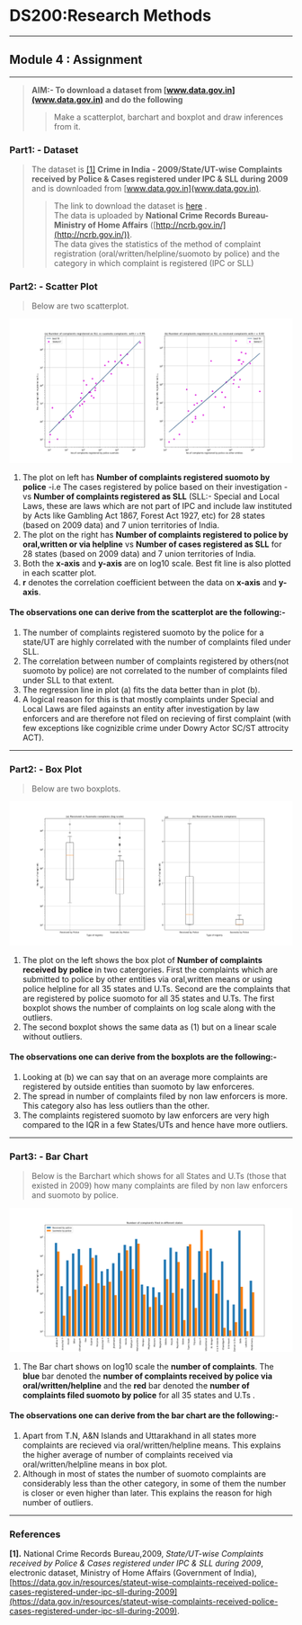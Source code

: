 # DS200:Research Methods
* * *
## Module 4 : Assignment
* * *

> **AIM:- To download a dataset from [www.data.gov.in](www.data.gov.in) and do the following**
>> Make a scatterplot, barchart and boxplot and draw inferences from it.

### Part1: - Dataset
> The dataset is  <a href="#my_anchor">[1]</a> **Crime in India - 2009/State/UT-wise Complaints received by Police & Cases registered under IPC & SLL during 2009** and is  downloaded from [www.data.gov.in](www.data.gov.in).
>> The link to download the dataset is [here](https://data.gov.in/resources/stateut-wise-complaints-received-police-cases-registered-under-ipc-sll-during-2009) .<br/> The data is uploaded by **National Crime Records Bureau- Ministry of Home Affairs** ([http://ncrb.gov.in/](http://ncrb.gov.in/)). <br/>The data gives the statistics of the method of complaint registration (oral/written/helpline/suomoto by police) and the category in which complaint is registered (IPC or SLL)

### Part2: - Scatter Plot
> Below are two scatterplot.

![scatterplot](images/Figure_1.png)

1.  The plot on left has **Number of complaints registered suomoto by police** -i.e The cases registered by police based on their investigation - vs **Number of complaints registered as SLL** (SLL:- Special and Local Laws, these are laws which are not part of IPC and include law instituted by Acts like Gambling Act 1867, Forest Act 1927, etc) for 28 states (based on 2009 data) and 7 union territories of India.
2.  The plot on the right has **Number of complaints registered to police by oral,written or via helpline** vs **Number of cases registered as SLL**  for 28 states (based on 2009 data) and 7 union territories of India.
3.  Both the **x-axis** and **y-axis** are on log10 scale. Best fit line is also plotted in each scatter plot.
4.  **r** denotes the correlation coefficient between the data on **x-axis** and **y-axis**. 
#### The observations one can derive from the scatterplot are the following:-
1.  The number of complaints registered suomoto by the police for a state/UT are highly correlated with the number of complaints filed under SLL. 
2.  The correlation between number of complaints registered by others(not suomoto by police) are not correlated to the number of complaints filed under SLL to that extent.
3.  The regression line in plot (a) fits the data better than in plot (b).   
4.  A logical reason for this is that mostly complaints under Special and Local Laws are filed againsts an entity after investigation by law enforcers and are therefore not filed on recieving of first complaint (with few exceptions like cognizible crime under Dowry Actor SC/ST attrocity ACT).

* * *

### Part2: - Box Plot
> Below are two boxplots.

![Boxplot](images/Figure_2.png)

1.  The plot on the left shows the box plot of **Number of complaints received by police** in two catergories. First the complaints which are submitted to police by other entities via oral,written means or using police helpline for all 35 states and U.Ts. Second are the complaints that are registered by police suomoto for all 35 states and U.Ts. The first boxplot shows the number of complaints on log scale along with the outliers.
2. The second boxplot shows the same data as (1) but on a linear scale without outliers.
#### The observations one can derive from the boxplots are the following:-
1.  Looking at (b) we can say that on an average more complaints are registered by outside entities than suomoto by law enforceres.
2.  The spread in number of complaints filed by non law enforcers is more. This category also has less outliers than the other.
3.  The complaints registered suomoto by law enforcers are very high compared to the IQR in a few States/UTs and hence have more outliers.


* * *
### Part3: - Bar Chart
> Below is the Barchart which shows for all States and U.Ts (those that existed in 2009) how many complaints are filed by non law enforcers and suomoto by police.

![Barchart](images/Figure_3.png)

1.  The Bar chart shows on log10 scale the **number of complaints**. The **blue** bar denoted the **number of complaints  received by police via oral/written/helpline** and the **red** bar denoted the **number of complaints filed suomoto by police** for all 35 states and U.Ts .

#### The observations one can derive from the bar chart are the following:-

1.  Apart from T.N, A&N Islands and Uttarakhand in all states more complaints are recieved via oral/written/helpline means. This explains the higher average of number of complaints received via oral/written/helpline means in box plot.
2.  Although in most of states the number of suomoto complaints are considerably less than the other category, in some of them the number is closer or even higher than later. This explains the reason for high number of outliers.


* * *
### References
<b id="my_anchor">[1].</b> National Crime Records Bureau,2009, _State/UT-wise Complaints received by Police & Cases registered under IPC & SLL during 2009_, electronic dataset, Ministry of Home Affairs (Government of India), [https://data.gov.in/resources/stateut-wise-complaints-received-police-cases-registered-under-ipc-sll-during-2009](https://data.gov.in/resources/stateut-wise-complaints-received-police-cases-registered-under-ipc-sll-during-2009).
